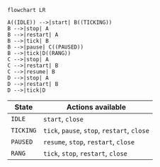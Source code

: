 ```mermaid
flowchart LR

A((IDLE)) -->|start| B((TICKING))
B -->|stop| A
B -->|restart| A
B -->|tick| B
B -->|pause| C((PAUSED))
B -->|tick|D((RANG))
C -->|stop| A
C -->|restart| B
C -->|resume| B
D -->|stop| A
D -->|restart| B
D -->|tick|D
```

| State     | Actions available                           |
| --------- | ------------------------------------------- |
| `IDLE`    | `start`, `close`                            |
| `TICKING` | `tick`, `pause`, `stop`, `restart`, `close` |
| `PAUSED`  | `resume`, `stop`, `restart`, `close`        |
| `RANG`    | `tick`, `stop`, `restart`, `close`          |

